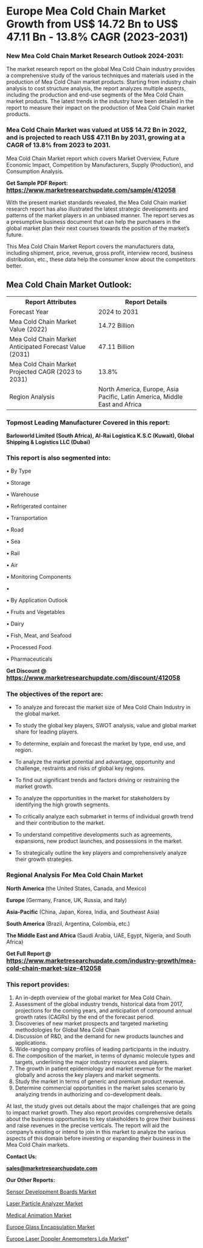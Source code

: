 # Europe Mea Cold Chain Market Growth from US$ 14.72 Bn to US$ 47.11 Bn - 13.8% CAGR (2023-2031)

<strong><h3>New Mea Cold Chain Market Research Outlook 2024-2031:</h3></strong>

The market research report on the global Mea Cold Chain industry provides a comprehensive study of the various techniques and materials used in the production of Mea Cold Chain market products. Starting from industry chain analysis to cost structure analysis, the report analyzes multiple aspects, including the production and end-use segments of the Mea Cold Chain market products. The latest trends in the industry have been detailed in the report to measure their impact on the production of Mea Cold Chain market products.

<strong><h3>Mea Cold Chain Market was valued at US$ 14.72 Bn in 2022, and is projected to reach US$ 47.11 Bn by 2031, growing at a CAGR of 13.8% from 2023 to 2031.</h3></strong>

Mea Cold Chain Market report which covers Market Overview, Future Economic Impact, Competition by Manufacturers, Supply (Production), and Consumption Analysis.

<strong>Get Sample PDF Report: <a href=https://www.marketresearchupdate.com/sample/412058><font size=3 color=#0000ff>https://www.marketresearchupdate.com/sample/412058</font></a></strong>

With the present market standards revealed, the Mea Cold Chain market research report has also illustrated the latest strategic developments and patterns of the market players in an unbiased manner. The report serves as a presumptive business document that can help the purchasers in the global market plan their next courses towards the position of the market’s future.

This Mea Cold Chain Market Report covers the manufacturers data, including shipment, price, revenue, gross profit, interview record, business distribution, etc., these data help the consumer know about the competitors better.

<html>
<body>

<h2>Mea Cold Chain Market Outlook:</h2>

<table>
  <tr>
    <th>Report Attributes</th>
    <th>Report Details</th>
  </tr>
  <tr>
    <td>Forecast Year</td>
    <td>2024 to 2031</td>
  </tr>
  <tr>
    <td>Mea Cold Chain Market Value (2022)</td>
    <td>14.72 Billion</td>
  </tr>
  <tr>
    <td>Mea Cold Chain Market Anticipated Forecast Value (2031)</td>
    <td>47.11 Billion</td>
  </tr>
  <tr>
    <td>Mea Cold Chain Market Projected CAGR (2023 to 2031)</td>
    <td>13.8%</td>
  </tr>
  <tr>
    <td>Region Analysis</td>
    <td>North America, Europe, Asia Pacific, Latin America, Middle East and Africa</td>
  </tr>
</table>

</body>
</html>

<strong><h3>Topmost Leading Manufacturer Covered in this report:</h3></strong>

<strong>Barloworld Limited (South Africa), Al-Rai Logistica K.S.C (Kuwait), Global Shipping & Logistics LLC (Dubai)</strong>

<strong><h3>This report is also segmented into:</h3></strong>

• By Type

• Storage

• Warehouse

• Refrigerated container

• Transportation

• Road

• Sea

• Rail

• Air

• Monitoring Components

• 

• By Application Outlook

• Fruits and Vegetables

• Dairy

• Fish, Meat, and Seafood

• Processed Food

• Pharmaceuticals

<strong>Get Discount @ <a href=https://www.marketresearchupdate.com/discount/412058><font size=3 color=#0000ff>https://www.marketresearchupdate.com/discount/412058</font></a></strong>

<strong><h3>The objectives of the report are:</h3></strong>

- To analyze and forecast the market size of Mea Cold Chain Industry in the global market.

- To study the global key players, SWOT analysis, value and global market share for leading players.

- To determine, explain and forecast the market by type, end use, and region.

- To analyze the market potential and advantage, opportunity and challenge, restraints and risks of global key regions.

- To find out significant trends and factors driving or restraining the market growth.

- To analyze the opportunities in the market for stakeholders by identifying the high growth segments.

- To critically analyze each submarket in terms of individual growth trend and their contribution to the market.

- To understand competitive developments such as agreements, expansions, new product launches, and possessions in the market.

- To strategically outline the key players and comprehensively analyze their growth strategies.

<strong><h3>Regional Analysis For Mea Cold Chain Market</h3></strong>

<strong>North America</strong> (the United States, Canada, and Mexico)

<strong>Europe</strong> (Germany, France, UK, Russia, and Italy)

<strong>Asia-Pacific</strong> (China, Japan, Korea, India, and Southeast Asia)

<strong>South America</strong> (Brazil, Argentina, Colombia, etc.)

<strong>The Middle East and Africa</strong> (Saudi Arabia, UAE, Egypt, Nigeria, and South Africa)

<strong>Get Full Report @ <a href=https://www.marketresearchupdate.com/industry-growth/mea-cold-chain-market-size-412058><font size=3 color=#0000ff>https://www.marketresearchupdate.com/industry-growth/mea-cold-chain-market-size-412058</font></a></strong>

<strong><h3>This report provides:</h3></strong>
<ol>
  <li>An in-depth overview of the global market for Mea Cold Chain.</li>
  <li>Assessment of the global industry trends, historical data from 2017, projections for the coming years, and anticipation of compound annual growth rates (CAGRs) by the end of the forecast period.</li>
  <li>Discoveries of new market prospects and targeted marketing methodologies for Global Mea Cold Chain</li>
  <li>Discussion of R&amp;D, and the demand for new products launches and applications.</li>
  <li>Wide-ranging company profiles of leading participants in the industry.</li>
  <li>The composition of the market, in terms of dynamic molecule types and targets, underlining the major industry resources and players.</li>
  <li>The growth in patient epidemiology and market revenue for the market globally and across the key players and market segments.</li>
  <li>Study the market in terms of generic and premium product revenue.</li>
  <li>Determine commercial opportunities in the market sales scenario by analyzing trends in authorizing and co-development deals.</li>
</ol>

At last, the study gives out details about the major challenges that are going to impact market growth. They also report provides comprehensive details about the business opportunities to key stakeholders to grow their business and raise revenues in the precise verticals. The report will aid the company’s existing or intend to join in this market to analyze the various aspects of this domain before investing or expanding their business in the Mea Cold Chain markets.

<strong>Contact Us:</strong>

<strong>sales@marketresearchupdate.com</strong>

<strong>Our Other Reports:</strong>

<a href=https://www.linkedin.com/pulse/sensor-development-boards-market-size-growth-set-surge>Sensor Development Boards Market</a>

<a href=https://www.linkedin.com/pulse/laser-particle-analyzer-market-top-leading-vendors-artium>Laser Particle Analyzer Market</a>

<a href=https://www.linkedin.com/pulse/medical-animation-market-sizing-up-anticipating-trends>Medical Animation Market</a>

<a href=https://www.linkedin.com/pulse/europe-glass-encapsulation-market-2023-booming>Europe Glass Encapsulation Market</a>

<a href=https://www.linkedin.com/pulse/europe-laser-doppler-anemometers-lda-market>Europe Laser Doppler Anemometers Lda Market</a>"
